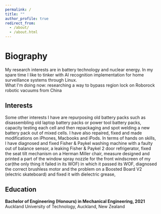 ```yaml
---
permalink: /
title: ""
author_profile: true
redirect_from: 
  - /about/
  - /about.html
---
```

<script src="https://unpkg.com/typed.js@2.1.0/dist/typed.umd.js"></script>

  <!-- Element to contain animated typing -->
  <span id="element"></span>

  <!-- Load library from the CDN -->
  <script src="https://unpkg.com/typed.js@2.1.0/dist/typed.umd.js"></script>

  <!-- Setup and start animation! -->
  <script>
    var typed = new Typed('#element', {
      strings: ['', '<strong>Tanner&apos;s website is still under construction...Please wait - attempting to reestablish</strong>'],
      typeSpeed: 80, loop: true, loopCount: Infinity
    });
  </script>


Biography
======
My research interests are in battery technology and nuclear energy. In my spare time I like to tinker with AI recognition implementation for home surveillance systems through Linux. <br>
What I'm doing now: researching a way to bypass region lock on Roborock robotic vacuums from China


Interests
------
Some other interests I have are repurposing old battery packs such as disassembling old laptop battery packs or power tool battery packs, capacity testing each cell and then repackaging and spot welding a new battery pack out of mixed cells. I have also repaired, fixed and made modifications on iPhones, Macbooks and iPods. In terms of hands on skills, I have diagnosed and fixed Fisher & Paykel washing machine with a faulty out of balance sensor, a leaking Fisher & Paykel 2 door refrigerator, fixed the seat tilt mechanism on a Herman Miller chair, measure designed and printed a part of the window spray nozzle for the front windscreen of my car(the only thing it failed in its WOF) in which it passed its WOF, diagnosed the correct brushless motor and the problem on a Boosted Board V2 (electric skateboard) and fixed it with dielectric grease,  

Education
------
**Bachelor of Engineering (Honours) in Mechanical Engineering, 2021**
<br>
Auckland University of Technology, Auckland, New Zealand


